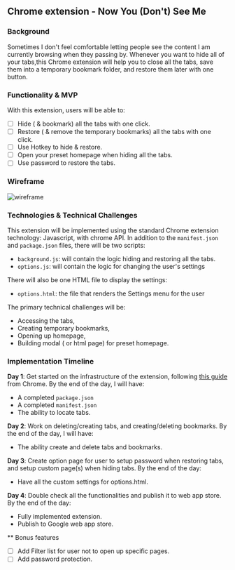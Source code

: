 ## Chrome extension - Now You (Don't) See Me

### Background

Sometimes I don't feel comfortable letting people see the content I am currently browsing when they passing by. Whenever you want to hide all of your tabs,this Chrome extension will help you to close all the tabs, save them into a temporary bookmark folder, and restore them later with one button.

### Functionality & MVP

With this extension, users will be able to:

- [ ] Hide ( & bookmark) all the tabs with one click.
- [ ] Restore ( & remove the temporary bookmarks) all the tabs with one click.
- [ ] Use Hotkey to hide & restore.
- [ ] Open your preset homepage when hiding all the tabs.
- [ ] Use password to restore the tabs.

### Wireframe

![wireframe](wireframes/chrome.png)

### Technologies & Technical Challenges

This extension will be implemented using the standard Chrome extension technology: Javascript, with chrome API.  In addition to the `manifest.json` and `package.json` files, there will be two scripts:

- `background.js`: will contain the logic hiding and restoring all the tabs.
- `options.js`: will contain the logic for changing the user's settings

There will also be one HTML file to display the settings:

- `options.html`: the file that renders the Settings menu for the user

The primary technical challenges will be:

- Accessing the tabs,
- Creating temporary bookmarks,
- Opening up homepage,
- Building modal ( or html page) for preset homepage.

### Implementation Timeline

**Day 1**: Get started on the infrastructure of the extension, following <a href="https://developer.chrome.com/extensions/getstarted">this guide</a> from Chrome.  By the end of the day, I will have:

- A completed `package.json`
- A completed `manifest.json`
- The ability to locate tabs.

**Day 2**: Work on deleting/creating tabs, and creating/deleting bookmarks.  By the end of the day, I will have:

- The ability create and delete tabs and bookmarks.

**Day 3**: Create option page for user to setup password when restoring tabs, and setup custom page(s) when hiding tabs.  By the end of the day:

- Have all the custom settings for options.html.

**Day 4**: Double check all the functionalities and publish it to web app store. By the end of the day:

- Fully implemented extension.
- Publish to Google web app store.

** Bonus features

- [ ] Add Filter list for user not to open up specific pages.
- [ ] Add password protection.
